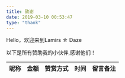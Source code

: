 ```yaml
---
title: 致谢
date: 2019-03-10 00:53:47
type: "thank"
---
```

Hello，欢迎来到Lamirs ☆ Daze

以下是所有赞助我的小伙伴,感谢他们！

昵称|金额|赞赏方式|时间|留言备注
:---:|:---:|:---:|:---:|:---:

